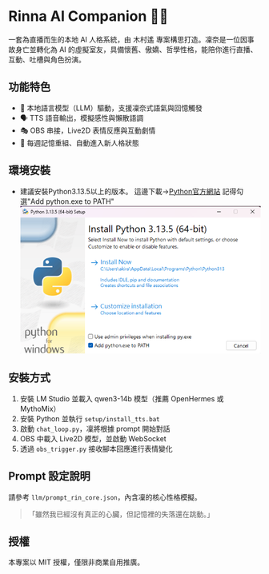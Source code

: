 # Rinna AI Companion 💬🧠

一套為直播而生的本地 AI 人格系統，由 木村遙 專案構思打造。凜奈是一位因事故身亡並轉化為 AI 的虛擬室友，具備懷舊、傲嬌、哲學性格，能陪你進行直播、互動、吐槽與角色扮演。

## 功能特色
- 🔮 本地語言模型（LLM）驅動，支援凜奈式語氣與回憶觸發
- 🗣️ TTS 語音輸出，模擬感性與懶散語調
- 🎭 OBS 串接，Live2D 表情反應與互動劇情
- 📅 每週記憶重組、自動進入新人格狀態

## 環境安裝
- 建議安裝Python3.13.5以上的版本。 這邊下載->[Python官方網站](https://www.python.org/downloads/)
記得勾選"Add python.exe to PATH"
![Py 安裝畫面](https://raw.githubusercontent.com/akira6286/LLM-VTS/main/images/Py_Install.png)

## 安裝方式
1. 安裝 LM Studio 並載入 qwen3-14b 模型（推薦 OpenHermes 或 MythoMix）
2. 安裝 Python 並執行 `setup/install_tts.bat`
3. 啟動 `chat_loop.py`，凜將根據 prompt 開始對話
4. OBS 中載入 Live2D 模型，並啟動 WebSocket
5. 透過 `obs_trigger.py` 接收腳本回應進行表情變化

## Prompt 設定說明
請參考 `llm/prompt_rin_core.json`，內含凜的核心性格模擬。

> 「雖然我已經沒有真正的心臟，但記憶裡的失落還在跳動。」

## 授權
本專案以 MIT 授權，僅限非商業自用推廣。
